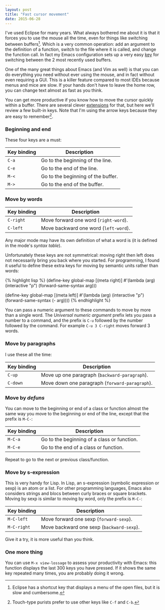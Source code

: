 ```yaml
---
layout: post
title: "Fast cursor movement"
date: 2015-06-28
---
```


I've used Eclipse for many years. What always bothered me about it is that it
forces you to use the mouse all the time, even for things like switching
between buffers[^fn-eclipse_shortcut]. Which is a very common operation: add an
argument to the definition of a function, switch to the file where it is
called, and change the function call. In fact my Emacs configuration sets up a
very easy [key](https://github.com/philippe-grenet/exordium#keymap) for
switching between the 2 most recently used buffers.

One of the many great things about Emacs (and Vim as well) is that you can do
everything you need without ever using the mouse, and in fact without even
requiring a GUI. This is a killer feature compared to most IDEs because menus
and mice are slow. If your hands don't have to leave the home row, you can
change text almost as fast as you think.

You can get more productive if you know how to move the cursor quickly within a
buffer. There are several clever [extensions](http://emacsrocks.com/e10.html)
for that, but here we'll review a few built-in keys. Note that I'm using the
arrow keys because they are easy to remember[^fn-arrow_keys].

### Beginning and end

These four keys are a must:

Key binding          | Description
---------------------|---------------------------------------------------------
`C-a`                | Go to the beginning of the line.
`C-e`                | Go to the end of the line.
`M-<`                | Go to the beginning of the buffer.
`M->`                | Go to the end of the buffer.

### Move by words

Key binding          | Description
---------------------|---------------------------------------------------------
`C-right`            | Move forward one word (`right-word`).
`C-left`             | Move backward one word (`left-word`).

Any major mode may have its own definition of what a word is (it is defined in
the mode's *syntax table*).

Unfortunately these keys are not symmetrical: moving right then left does not
necessarily bring you back where you started. For programming, I found it
useful to define these extra keys for moving by semantic units rather than
words:

{% highlight lisp %}
(define-key global-map [(meta right)]
  #'(lambda (arg)
      (interactive "p")
      (forward-same-syntax arg)))

(define-key global-map [(meta left)]
  #'(lambda (arg)
      (interactive "p")
      (forward-same-syntax (- arg))))
{% endhighlight %}

You can pass a numeric argument to these commands to move by more than a single
word. The *Universal numeric argument* prefix lets you pass a number to a
command, and the prefix is `C-u` followed by the number followed by the
command. For example `C-u 3 C-right` moves forward 3 words.

### Move by paragraphs

I use these all the time:

Key binding          | Description
---------------------|---------------------------------------------------------
`C-up`               | Move up one paragraph (`backward-paragraph`).
`C-down`             | Move down one paragraph (`forward-paragraph`).

### Move by *defuns*

You can move to the beginning or end of a class or function almost the same way
you move to the beginning or end of the line, except that the prefix is `M-C-`:

Key binding          | Description
---------------------|---------------------------------------------------------
`M-C-a`              | Go to the beginning of a class or function.
`M-C-e`              | Go to the end of a class or function.

Repeat to go to the next or previous class/function.

### Move by s-expression

This is very handy for Lisp. In Lisp, an s-expression (symbolic expression or
sexp) is an atom or a list. For other programming languages, Emacs also
considers strings and blocs between curly braces or square brackets. Moving by
sexp is similar to moving by word, only the prefix is `M-C-`:

Key binding          | Description
---------------------|---------------------------------------------------------
`M-C-left`           | Move forward one sexp (`forward-sexp`).
`M-C-right`          | Move backward one sexp (`backward-sexp`).

Give it a try, it is more useful than you think.

### One more thing

You can use `M-x view-lossage` to assess your productivity with Emacs: this
function displays the last 300 keys you have pressed. If it shows the same key
repeated many times, you are probably doing it wrong.

[^fn-eclipse_shortcut]: Eclipse has a shortcut key that displays a menu of the open files, but it is slow and cumbersome.

[^fn-arrow_keys]: Touch-type purists prefer to use other keys like `C-f` and `C-b`.
